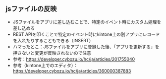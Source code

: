 ## jsファイルの反映
- JSファイルをアプリに差し込むことで、特定のイベント時にカスタム処理を差し込める
- REST APIを叩くことで特定のイベント時にkintone上の別アプリにレコードを入れたりすることもできる（INSERT）
- ハマったとこ：JSファイルをアプリに登録した後、「アプリを更新する」を押さないと変更が反映されないので注意             
- 参考：https://developer.cybozu.io/hc/ja/articles/201755040
- 参考（kintone上でのエディタ）：https://developer.cybozu.io/hc/ja/articles/360000387883
